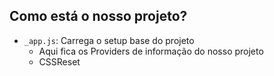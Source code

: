 

## Como está o nosso projeto?
- `_app.js`: Carrega o setup base do projeto
  - Aqui fica os Providers de informação do nosso projeto
  - CSSReset